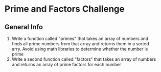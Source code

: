 # Prime and Factors Challenge

## General Info
1. Write a function called "primes" that takes an array of numbers and finds all prime numbers from that array and returns them in a sorted arry. Avoid using math libraries to determine whether the number is prime
2. Write a second function called "factors" that takes an array of numbers and returns an array of prime factors for each number

